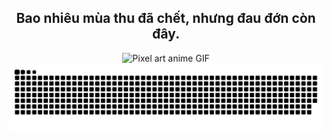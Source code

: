<div align="center">
  <h2>Bao nhiêu mùa thu đã chết, nhưng đau đớn còn đây.</h2>
</div>

<div align="center">
  <img src="https://i.pinimg.com/originals/c2/b9/de/c2b9de690bd07fbfd3dd997002460254.gif" style="width=800, height=446" alt="Pixel art anime GIF">
</div>

<div align="center">
  <picture>
    <source media="(prefers-color-scheme: dark)" srcset="https://github.com/ISunDevIl/ISunDevIl/blob/output/github-snake-dark.svg" />
    <source media="(prefers-color-scheme: light)" srcset="https://github.com/ISunDevIl/ISunDevIl/blob/output/github-snake.svg" />
    <img alt="github-snake" src="https://github.com/ISunDevIl/ISunDevIl/blob/output/github-snake.svg" />
  </picture>
</div>
